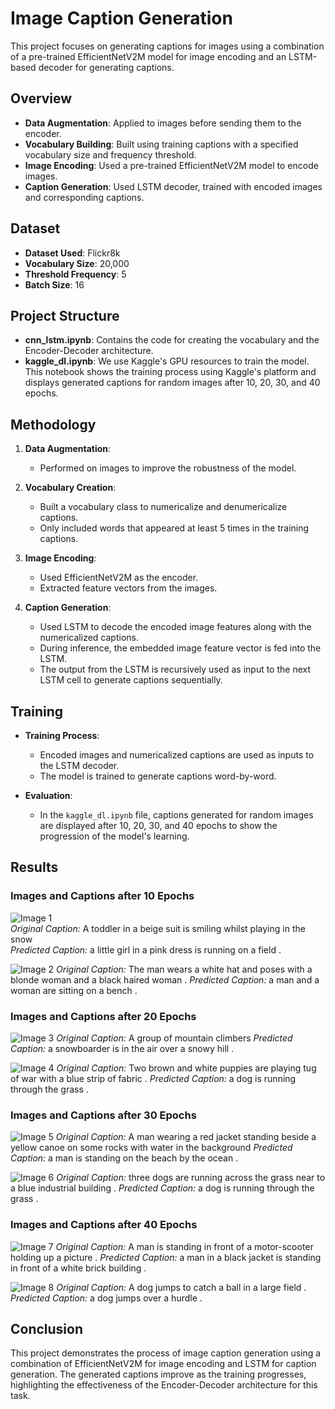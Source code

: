# Image Caption Generation

This project focuses on generating captions for images using a combination of a pre-trained EfficientNetV2M model for image encoding and an LSTM-based decoder for generating captions.

## Overview

- **Data Augmentation**: Applied to images before sending them to the encoder.
- **Vocabulary Building**: Built using training captions with a specified vocabulary size and frequency threshold.
- **Image Encoding**: Used a pre-trained EfficientNetV2M model to encode images.
- **Caption Generation**: Used LSTM decoder, trained with encoded images and corresponding captions.

## Dataset

- **Dataset Used**: Flickr8k
- **Vocabulary Size**: 20,000
- **Threshold Frequency**: 5
- **Batch Size**: 16

## Project Structure

- **cnn_lstm.ipynb**: Contains the code for creating the vocabulary and the Encoder-Decoder architecture.
- **kaggle_dl.ipynb**: We use Kaggle's GPU resources to train the model. This notebook shows the training process using Kaggle's platform and displays generated captions for random images after 10, 20, 30, and 40 epochs.

## Methodology

1. **Data Augmentation**:
   - Performed on images to improve the robustness of the model.

2. **Vocabulary Creation**:
   - Built a vocabulary class to numericalize and denumericalize captions.
   - Only included words that appeared at least 5 times in the training captions.

3. **Image Encoding**:
   - Used EfficientNetV2M as the encoder.
   - Extracted feature vectors from the images.

4. **Caption Generation**:
   - Used LSTM to decode the encoded image features along with the numericalized captions.
   - During inference, the embedded image feature vector is fed into the LSTM.
   - The output from the LSTM is recursively used as input to the next LSTM cell to generate captions sequentially.

## Training

- **Training Process**:
  - Encoded images and numericalized captions are used as inputs to the LSTM decoder.
  - The model is trained to generate captions word-by-word.

- **Evaluation**:
  - In the `kaggle_dl.ipynb` file, captions generated for random images are displayed after 10, 20, 30, and 40 epochs to show the progression of the model's learning.

## Results 
### Images and Captions after 10 Epochs

![Image 1](results/epoch_10_1.png)\
*Original Caption:* A toddler in a beige suit is smiling whilst playing in the snow\
*Predicted Caption:* <SOS> a little girl in a pink dress is running on a field . <EOS>

![Image 2](results/epoch_10_2.png)
*Original Caption:* The man wears a white hat and poses with a blonde woman and a black haired woman .
*Predicted Caption:* <SOS> a man and a woman are sitting on a bench . <EOS>

### Images and Captions after 20 Epochs

![Image 3](results/epoch_20_1.png)
*Original Caption:* A group of mountain climbers
*Predicted Caption:* <SOS> a snowboarder is in the air over a snowy hill . <EOS>


![Image 4](results/epoch_20_2.png)
*Original Caption:* Two brown and white puppies are playing tug of war with a blue strip of fabric .
*Predicted Caption:* <SOS> a dog is running through the grass . <EOS>

### Images and Captions after 30 Epochs

![Image 5](results/epoch_30_1.png)
*Original Caption:* A man wearing a red jacket standing beside a yellow canoe on some rocks with water in the background
*Predicted Caption:* <SOS> a man is standing on the beach by the ocean . <EOS>

![Image 6](results/epoch_30_2.png)
*Original Caption:* three dogs are running across the grass near to a blue industrial building .
*Predicted Caption:* <SOS> a dog is running through the grass . <EOS>

### Images and Captions after 40 Epochs

![Image 7](results/epoch_40_1.png)
*Original Caption:* A man is standing in front of a motor-scooter holding up a picture .
*Predicted Caption:* <SOS> a man in a black jacket is standing in front of a white brick building . <EOS>

![Image 8](results/epoch_40_2.png)
*Original Caption:* A dog jumps to catch a ball in a large field .
*Predicted Caption:* <SOS> a dog jumps over a hurdle . <EOS>


## Conclusion

This project demonstrates the process of image caption generation using a combination of EfficientNetV2M for image encoding and LSTM for caption generation. The generated captions improve as the training progresses, highlighting the effectiveness of the Encoder-Decoder architecture for this task.

